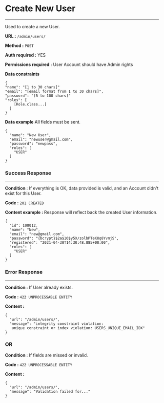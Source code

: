 # Create New User
____

Used to create a new User.

**URL :** `/admin/users/`

**Method :** `POST`

**Auth required :** YES

**Permissions required :** User Account should have Admin rights

**Data constraints**

```
{
"name": "[1 to 30 chars]"
"email": "[email format from 1 to 30 chars]",
"password": "[5 to 100 chars]"
"roles": [
    [Role.class...]
  ]
}
```

**Data example** All fields must be sent.

```
{
  "name": "New User",
  "email": "newuser@gmail.com",
  "password": "newpass",
  "roles": [
    "USER"
  ]
}
```

### Success Response
____

**Condition :** If everything is OK, data provided is valid,
and an Account didn't exist for this User.

**Code :** `201 CREATED`

**Content example :** Response will reflect back the created User information.

```
{
  "id": 100012,
  "name": "New",
  "email": "new@gmail.com",
  "password": "{bcrypt}$2a$10$y5X/zolbPTeKUq8YvmjS",
  "registered": "2021-04-30T14:30:48.885+00:00",
  "roles": [
    "USER"
  ]
}
```

### Error Response
____

**Condition :** If User already exists.

**Code :** `422 UNPROCESSABLE ENTITY`

**Content :**

```
{
  "url": "/admin/users/",
  "message": "integrity constraint violation:
   unique constraint or index violation: USERS_UNIQUE_EMAIL_IDX"
}
```

### OR

**Condition :** If fields are missed or invalid.

**Code :** `422 UNPROCESSABLE ENTITY`

**Content :**

```
{
  "url": "/admin/users/",
  "message": "Validation failed for..."
}
```
